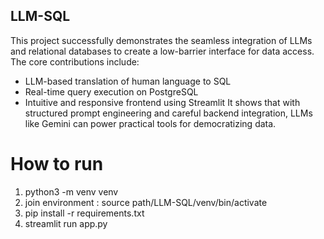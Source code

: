 ## LLM-SQL

 This project successfully demonstrates the seamless integration of LLMs and relational databases
 to create a low-barrier interface for data access. The core contributions include:
 * LLM-based translation of human language to SQL
 * Real-time query execution on PostgreSQL
 * Intuitive and responsive frontend using Streamlit
 It shows that with structured prompt engineering and careful backend integration, LLMs
 like Gemini can power practical tools for democratizing data.


# How to run
1. python3 -m venv venv
2. join environment : source path/LLM-SQL/venv/bin/activate
3. pip install -r requirements.txt
4. streamlit run app.py

